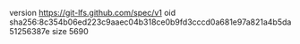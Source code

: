 version https://git-lfs.github.com/spec/v1
oid sha256:8c354b06ed223c9aaec04b318ce0b9fd3cccd0a681e97a821a4b5da51256387e
size 5690
